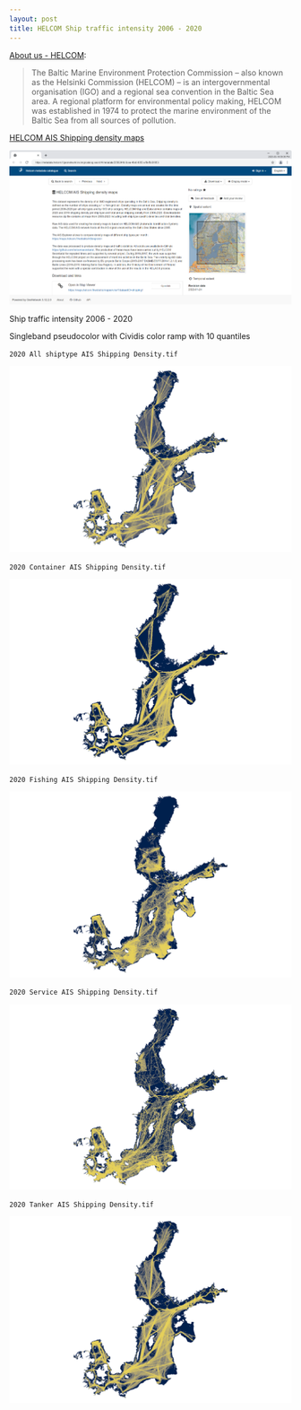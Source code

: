 ```yaml
---
layout: post
title: HELCOM Ship traffic intensity 2006 - 2020
---
```


[About us - HELCOM](https://helcom.fi/about-us/):

> The Baltic Marine Environment Protection Commission – also known as the Helsinki Commission (HELCOM) – is an intergovernmental organisation (IGO) and a regional sea convention in the Baltic Sea area. A regional platform for environmental policy making, HELCOM was established in 1974 to protect the marine environment of the Baltic Sea from all sources of pollution.

[HELCOM AIS Shipping density maps](https://metadata.helcom.fi/geonetwork/srv/api/records/2558244b-0cea-46e9-8053-af6ef5d01853)

![HELCOM metadata catalogue](/images/HELCOM/Helcom-metadata-catalogue.png)

Ship traffic intensity 2006 - 2020

Singleband pseudocolor with Cividis color ramp with 10 quantiles

`2020 All shiptype AIS Shipping Density.tif`

![2020 All Shiptype AIS Shipping Density](/images/HELCOM/2020_All_shiptype_AIS_Shipping_Density.png)

`2020 Container AIS Shipping Density.tif`

![2020 Container AIS Shipping Density](/images/HELCOM/2020_Container_AIS_Shipping_Density.png)

`2020 Fishing AIS Shipping Density.tif`

![2020 Fishing AIS Shipping Density](/images/HELCOM/2020_Fishing_AIS_Shipping_Density.png)

`2020 Service AIS Shipping Density.tif`

![2020 Service AIS Shipping Density](/images/HELCOM/2020_Service_AIS_Shipping_Density.png)

`2020 Tanker AIS Shipping Density.tif`

![2020 Tanker AIS Shipping Density](/images/HELCOM/2020_Tanker_AIS_Shipping_Density.png)